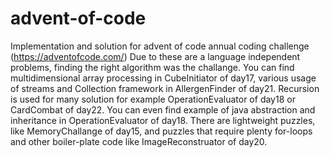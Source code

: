 # advent-of-code
Implementation and solution for advent of code annual coding challenge (https://adventofcode.com/)
Due to these are a language independent problems, finding the right algorithm was the challange. 
You can find multidimensional array processing in CubeInitiator of day17, various usage of streams and Collection framework in AllergenFinder of day21.
Recursion is used for many solution for example OperationEvaluator of day18 or CardCombat of day22.
You can even find example of java abstraction and inheritance in OperationEvaluator of day18.
There are lightweight puzzles, like MemoryChallange of day15, and puzzles that require plenty for-loops and other boiler-plate code like ImageReconstruator of day20.

